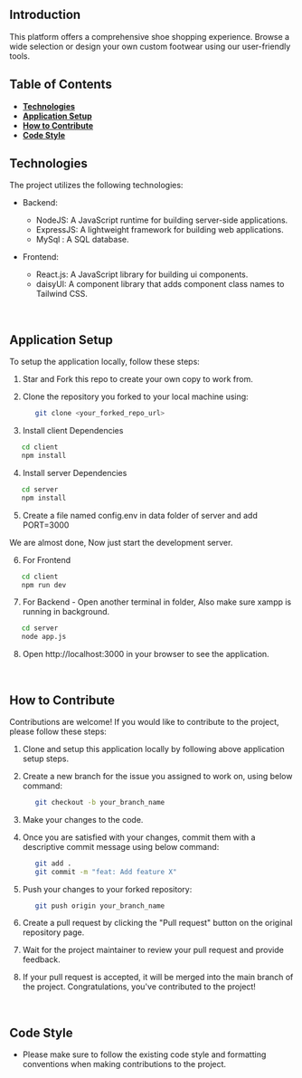 ## Introduction

This platform offers a comprehensive shoe shopping experience. Browse a wide selection or design your own custom footwear using our user-friendly tools.
<br>

## Table of Contents

- [**Technologies**](#technologies)
- [**Application Setup**](#application-setup)
- [**How to Contribute**](#how-to-contribute)
- [**Code Style**](#code-style)
  <br>

## Technologies

The project utilizes the following technologies:

- Backend:

  - NodeJS: A JavaScript runtime for building server-side applications.
  - ExpressJS: A lightweight framework for building web applications.
  - MySql : A SQL database.
    <br>

- Frontend:
  - React.js: A JavaScript library for building ui components.
  - daisyUI: A component library that adds component class names to Tailwind CSS.
<br>

## Application Setup

To setup the application locally, follow these steps:

1. Star and Fork this repo to create your own copy to work from.
2. Clone the repository you forked to your local machine using:

   ```bash
      git clone <your_forked_repo_url>
   ```

3. Install client Dependencies

  ```bash
     cd client
     npm install
  ```
4. Install server Dependencies

  ```bash
     cd server
     npm install
  ```
5. Create a file named config.env in data folder of server and add PORT=3000
 

We are almost done, Now just start the development server.

6. For Frontend

  ```bash
     cd client
     npm run dev
  ```

7. For Backend - Open another terminal in folder, Also make sure xampp is running in background.

  ```bash
     cd server
     node app.js
  ```

8. Open http://localhost:3000 in your browser to see the application.

<br>

## How to Contribute

Contributions are welcome! If you would like to contribute to the project, please follow these steps:

1. Clone and setup this application locally by following above application setup steps.

2. Create a new branch for the issue you assigned to work on, using below command:

   ```bash
      git checkout -b your_branch_name
   ```

3. Make your changes to the code.
4. Once you are satisfied with your changes, commit them with a descriptive commit message using below command:

   ```bash
      git add .
      git commit -m "feat: Add feature X"
   ```

5. Push your changes to your forked repository:

   ```bash
      git push origin your_branch_name
   ```

6. Create a pull request by clicking the "Pull request" button on the original repository page.
7. Wait for the project maintainer to review your pull request and provide feedback.
8. If your pull request is accepted, it will be merged into the main branch of the project. Congratulations, you've contributed to the project!

<br>

## Code Style

- Please make sure to follow the existing code style and formatting conventions when making contributions to the project.

<br>